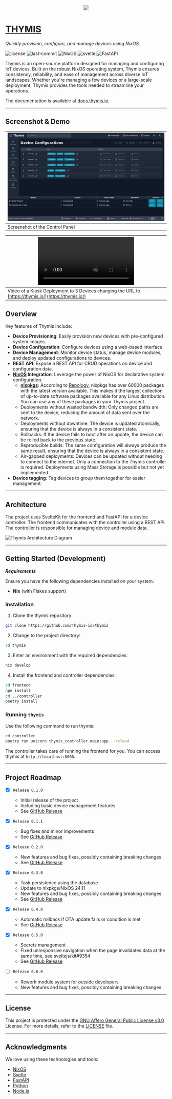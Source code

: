 <p align="center">
<a href="https://thymis.io">
  <img src="./thymis.png" width="100" />
</a>
</p>
<p>
    <a href="https://thymis.io">
    <h1>THYMIS</h1>
    </a>
</p>
<p>
    <em>Quickly provision, configure, and manage devices using NixOS.</em>
</p>
<p>
	<img src="https://img.shields.io/github/license/Thymis-io/thymis?style=flat&color=0080ff" alt="license">
	<img src="https://img.shields.io/github/last-commit/Thymis-io/thymis?style=flat&logo=git&logoColor=white&color=0080ff" alt="last-commit">
    <img src="https://img.shields.io/badge/NixOS-2AA2E0?style=flat&logo=NixOS&logoColor=white" alt="NixOS">
    <img src="https://img.shields.io/badge/Svelte-FF3E00?style=flat&logo=Svelte&logoColor=white" alt="svelte">
    <img src="https://img.shields.io/badge/FastAPI-009688?style=flat&logo=FastAPI&logoColor=white" alt="FastAPI">
</p>

Thymis is an open-source platform designed for managing and configuring IoT devices. Built on the robust NixOS operating system, Thymis ensures consistency, reliability, and ease of management across diverse IoT landscapes. Whether you're managing a few devices or a large-scale deployment, Thymis provides the tools needed to streamline your operations.

The documentation is available at [docs.thymis.io](https://docs.thymis.io).

---

## Screenshot & Demo

|![Screenshot](frontend/tests/screencaps.spec.ts-snapshots/Color-scheme-dark-Create-moneyshot-4-linux.png)|
|-|
|Screenshot of the Control Panel|

|<video src="https://github.com/user-attachments/assets/c4f240d8-8fde-4987-989d-c598d4cba487" width="300" />|
|-|
|Video of a Kiosk Deployment to 3 Devices changing the URL to [https://thymis.io/](https://thymis.io/)

##  Overview

Key features of Thymis include:

- **Device Provisioning**: Easily provision new devices with pre-configured system images.
- **Device Configuration**: Configure devices using a web-based interface.
- **Device Management**: Monitor device status, manage device modules, and deploy updated configurations to devices.
- **REST API**: Expose a REST API for CRUD operations on device and configuration data.
- **[NixOS](https://nixos.org/) Integration**: Leverage the power of NixOS for declarative system configuration.
    - **[nixpkgs](https://github.com/NixOS/nixpkgs)**: According to [Repology](https://repology.org/repositories/statistics/newest), nixpkgs has over 60000 packages with the latest version available. This makes it the largest collection of up-to-date software packages available for any Linux distribution. You can use any of these packages in your Thymis project.
    - Deployments without wasted bandwidth: Only changed paths are sent to the device, reducing the amount of data sent over the network.
    - Deployments without downtime: The device is updated atomically, ensuring that the device is always in a consistent state.
    - Rollbacks: If the device fails to boot after an update, the device can be rolled back to the previous state.
    - Reproducible builds: The same configuration will always produce the same result, ensuring that the device is always in a consistent state.
    - Air-gapped deployments: Devices can be updated without needing to connect to the internet. Only a connection to the Thymis controller is required. Deployments using Mass Storage is possible but not yet implemented.
- **Device tagging**: Tag devices to group them together for easier management.

---

## Architecture

The project uses SvelteKit for the frontend and FastAPI for a device controller. The frontend communicates with the controller using a REST API. The controller is responsible for managing device and module data.

![Thymis Architecture Diagram](./docs/src/architecture.jpg)

---

## Getting Started (Development)

***Requirements***

Ensure you have the following dependencies installed on your system:

* **Nix** (with Flakes support)


###  Installation

1. Clone the thymis repository:

```sh
git clone https://github.com/Thymis-io/thymis
```

2. Change to the project directory:

```sh
cd thymis
```

3. Enter an environment with the required dependencies:

```sh
nix develop
```

4. Install the frontend and controller dependencies:

```sh
cd frontend
npm install
cd ../controller
poetry install
```

###  Running `thymis`

Use the following command to run thymis:

```sh
cd controller
poetry run uvicorn thymis_controller.main:app --reload
```

The controller takes care of running the frontend for you. You can access thymis at `http://localhost:8000`.

---

## Project Roadmap

- [x] `Release 0.1.0`
  - Initial release of the project
  - Including basic device management features
  - See [GitHub Release](https://github.com/Thymis-io/thymis/releases/tag/0.1.0)

- [x] `Release 0.1.1`
  - Bug fixes and minor improvements
  - See [GitHub Release](https://github.com/Thymis-io/thymis/releases/tag/0.1.1)

- [x] `Release 0.2.0`
  - New features and bug fixes, possibly containing breaking changes
  - See [GitHub Release](https://github.com/Thymis-io/thymis/releases/tag/0.2.0)

- [x] `Release 0.3.0`
  - Task persistence using the database
  - Update to nixpkgs/NixOS 24.11
  - New features and bug fixes, possibly containing breaking changes
  - See [GitHub Release](https://github.com/Thymis-io/thymis/releases/tag/0.3.0)

- [x] `Release 0.4.0`
  - Automatic rollback if OTA update fails or condition is met
  - See [GitHub Release](https://github.com/Thymis-io/thymis/releases/tag/0.4.0)

- [x] `Release 0.5.0`
  - Secrets management
  - Fixed unresponsive navigation when the page invalidates data at the same time, see sveltejs/kit#9354
  - See [GitHub Release](https://github.com/Thymis-io/thymis/releases/tag/0.5.0)

- [ ] `Release 0.6.0`
  - Rework module system for outside developers
  - New features and bug fixes, possibly containing breaking changes

---

## License

This project is protected under the [GNU Affero General Public License v3.0](https://choosealicense.com/licenses/agpl-3.0/) License. For more details, refer to the [LICENSE](./LICENSE) file.

---

## Acknowledgments

We love using these technologies and tools:

- [NixOS](https://nixos.org/)
- [Svelte](https://svelte.dev/)
- [FastAPI](https://fastapi.tiangolo.com/)
- [Python](https://www.python.org/)
- [Node.js](https://nodejs.org/)
